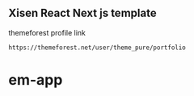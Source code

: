 
## Xisen React Next js template 


themeforest profile link
```bash
https://themeforest.net/user/theme_pure/portfolio
```
# em-app

